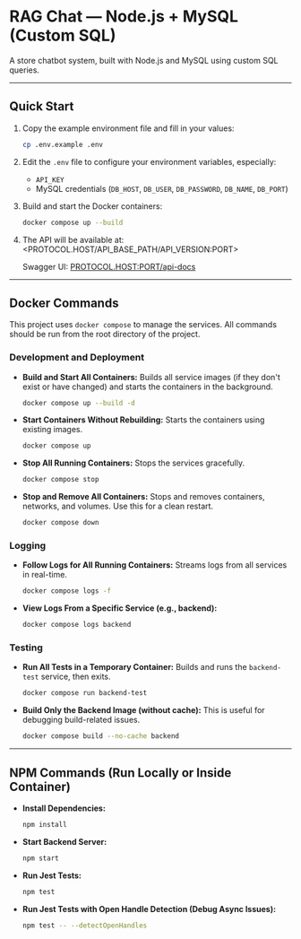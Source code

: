 # RAG Chat — Node.js + MySQL (Custom SQL)

A store chatbot system, built with Node.js and MySQL using custom SQL queries.

---

## Quick Start

1. Copy the example environment file and fill in your values:

    ```bash
    cp .env.example .env
    ```

2. Edit the `.env` file to configure your environment variables, especially:

    * `API_KEY`
    * MySQL credentials (`DB_HOST`, `DB_USER`, `DB_PASSWORD`, `DB_NAME`, `DB_PORT`)

3. Build and start the Docker containers:

    ```bash
    docker compose up --build
    ```

4. The API will be available at:
    <PROTOCOL.HOST/API_BASE_PATH/API_VERSION:PORT>

    Swagger UI:
    <PROTOCOL.HOST:PORT/api-docs>

---

## Docker Commands

This project uses `docker compose` to manage the services. All commands should be run from the root directory of the project.

### Development and Deployment

* **Build and Start All Containers:** Builds all service images (if they don't exist or have changed) and starts the containers in the background.

    ```bash
    docker compose up --build -d
    ```

* **Start Containers Without Rebuilding:** Starts the containers using existing images.

    ```bash
    docker compose up
    ```

* **Stop All Running Containers:** Stops the services gracefully.

    ```bash
    docker compose stop
    ```

* **Stop and Remove All Containers:** Stops and removes containers, networks, and volumes. Use this for a clean restart.

    ```bash
    docker compose down
    ```

### Logging

* **Follow Logs for All Running Containers:** Streams logs from all services in real-time.

    ```bash
    docker compose logs -f
    ```

* **View Logs From a Specific Service (e.g., backend):**

    ```bash
    docker compose logs backend
    ```

### Testing

* **Run All Tests in a Temporary Container:** Builds and runs the `backend-test` service, then exits.

    ```bash
    docker compose run backend-test
    ```

* **Build Only the Backend Image (without cache):** This is useful for debugging build-related issues.

    ```bash
    docker compose build --no-cache backend
    ```

---

## NPM Commands (Run Locally or Inside Container)

* **Install Dependencies:**

    ```bash
    npm install
    ```

* **Start Backend Server:**

    ```bash
    npm start
    ```

* **Run Jest Tests:**

    ```bash
    npm test
    ```

* **Run Jest Tests with Open Handle Detection (Debug Async Issues):**

    ```bash
    npm test -- --detectOpenHandles
    ```
